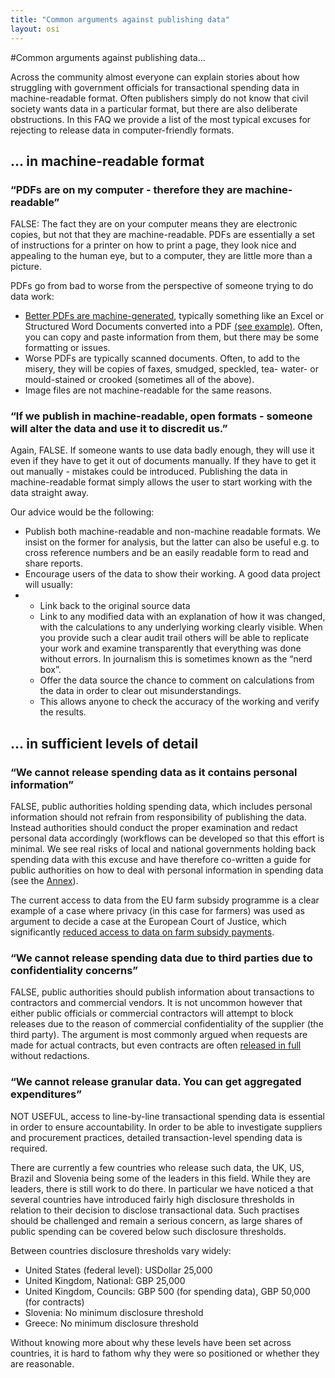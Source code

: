 ```yaml
---
title: "Common arguments against publishing data"
layout: osi
---
```


#Common arguments against publishing data...

Across the community almost everyone can explain stories about how struggling with government officials for transactional spending data in machine-readable format. Often publishers simply do not know that civil society wants data in a particular format, but there are also deliberate obstructions. In this FAQ we provide a list of the most typical excuses for rejecting to release data in computer-friendly formats. 

## ... in machine-readable format

### “PDFs are on my computer - therefore they are machine-readable” 

FALSE: The fact they are on your computer means they are electronic copies, but not that they are machine-readable. PDFs are essentially a set of instructions for a printer on how to print a page, they look nice and appealing to the human eye, but to a computer, they are little more than a picture. 

PDFs go from bad to worse from the perspective of someone trying to do data work: 

* [Better PDFs are machine-generated](https://www.gov.uk/service-manual/design-and-content/resources/creating-accessible-PDFs.html), typically something like an Excel or Structured Word Documents converted into a PDF [(see example)](https://docs.google.com/a/okfn.org/file/d/1En9UbXiVwinRiMPf6gwL7LY-1rClPdEoM_aj75FWNgm5qLbIa42fg6y81YFv/edit). Often, you can copy and paste information from them, but there may be some formatting or issues. 
* Worse PDFs are typically scanned documents. Often, to add to the misery, they will be copies of faxes, smudged, speckled, tea- water- or mould-stained or crooked (sometimes all of the above). 
* Image files are not machine-readable for the same reasons. 

### “If we publish in machine-readable, open formats - someone will alter the data and use it to discredit us.” 

Again, FALSE. If someone wants to use data badly enough, they will use it even if they have to get it out of documents manually. If they have to get it out manually - mistakes could be introduced. Publishing the data in machine-readable format simply allows the user to start working with the data straight away.

Our advice would be the following: 
<ul>
<li>Publish both machine-readable and non-machine readable formats. We insist on the former for analysis, but the latter can also be useful e.g. to cross reference numbers and be an easily readable form to read and share reports. </li>
<li>Encourage users of the data to show their working. A good data project will usually:<li>
	<ul>
		<li>Link back to the original source data </li>
		<li>Link to any modified data with an explanation of how it was changed, with the calculations to any underlying working clearly visible. When you provide such a clear audit trail others will be able to replicate your work and examine transparently that everything was done without errors. In journalism this is sometimes known as the “nerd box”. </li>
		<li>Offer the data source the chance to comment on calculations from the data in order to clear out misunderstandings.</li>
		<li>This allows anyone to check the accuracy of the working and verify the results.</li>
	</ul>
</ul>

## ... in sufficient levels of detail

### “We cannot release spending data as it contains personal information”

FALSE, public authorities holding spending data, which includes personal information should not refrain from responsibility of publishing the data. Instead authorities should conduct the proper examination and redact personal data accordingly (workflows can be developed so that this effort is minimal. We see real risks of local and national governments holding back spending data with this excuse and have therefore co-written a guide for public authorities on how to deal with personal information in spending data (see the <a href="privacyguide.html">Annex</a>).

The current access to data from the EU farm subsidy programme is a clear example of a case where privacy (in this case for farmers) was used as argument to decide a case at the European Court of Justice, which significantly [reduced access to data on farm subsidy payments](http://farmsubsidy.org/news/features/2012-data-harvest/). 

### “We cannot release spending data due to third parties due to confidentiality concerns”

FALSE, public authorities should publish information about transactions to contractors and commercial vendors. It is not uncommon however that either public officials or commercial contractors will attempt to block releases due to the reason of commercial confidentiality of the supplier (the third party). The argument is most commonly argued when requests are made for actual contracts, but even contracts are often [released in full](http://www.asktheeu.org/en/request/292/response/805/attach/2/Signed%20Framework%20Agreement%20with%20Eurocontrol.PDF.pdf) without redactions. 

### “We cannot release granular data. You can get aggregated expenditures”
NOT USEFUL, access to line-by-line transactional spending data is essential in order to ensure accountability. In order to be able to investigate suppliers and procurement practices, detailed transaction-level spending data is required.

There are currently a few countries who release such data, the UK, US, Brazil and Slovenia being some of the leaders in this field. While they are leaders, there is still work to do there. In particular we have noticed a that several countries have introduced fairly high disclosure thresholds in relation to their decision to disclose transactional data. Such practises should be challenged and remain a serious concern, as large shares of public spending can be covered below such disclosure thresholds.

Between countries disclosure thresholds vary widely:

* United States (federal level): USDollar 25,000
* United Kingdom, National: GBP 25,000
* United Kingdom, Councils: GBP 500 (for spending data), GBP 50,000 (for contracts)
* Slovenia: No minimum disclosure threshold
* Greece: No minimum disclosure threshold

Without knowing more about why these levels have been set across countries, it is hard to fathom why they were so positioned or whether they are reasonable. 
